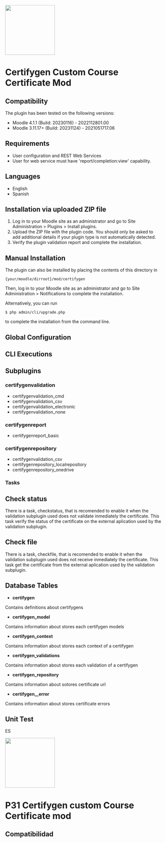 <img src="https://github.com/UNIMOODLE/p31_mod/blob/develop/pix/icon.png" width="160" >

#  Certifygen Custom Course Certificate Mod #

## Compatibility ##

The plugin has been tested on the following versions:

* Moodle 4.1.1 (Build: 20230116) - 2022112801.00
* Moodle 3.11.17+ (Build: 20231124) - 2021051717.06

## Requirements ##

* User configuration and REST Web Services
* User for web service must have 'report/completion:view' capability.

## Languages ##

* English
* Spanish

## Installation via uploaded ZIP file ##

1. Log in to your Moodle site as an administrator and go to Site Administration > Plugins > Install plugins.
1. Upload the ZIP file with the plugin code. You should only be asked to add additional details if your plugin type is not automatically detected.
1. Verify the plugin validation report and complete the installation.

## Manual Installation ##

The plugin can also be installed by placing the contents of this directory in
```
{your/moodle/dirroot}/mod/certifygen
```
Then, log in to your Moodle site as an administrator and go to Site Administration > Notifications to complete the installation.

Alternatively, you can run
```
$ php admin/cli/upgrade.php
```
to complete the installation from the command line.
## Global Configuration ##
## CLI Executions ##
## Subplugins ##

### certifygenvalidation ###
* certifygenvalidation_cmd 
* certifygenvalidation_csv
* certifygenvalidation_electronic
* certifygenvalidation_none
### certifygenreport ###
* certifygenreport_basic 
### certifygenrepository ###
* certifygenvalidation_csv
* certifygenrepository_localrepository 
* certifygenrepository_onedrive 


### Tasks ###

## Check status ##
There is a task, checkstatus, that is recomended to enable it when the validation subplugin used does not validate inmediately the certificate.
This task verify the status of the certificate on the external aplication used by the validation subplugin.

## Check file ##
There is a task, checkfile, that is recomended to enable it when the validation subplugin used does not receive inmediately the certificate.
This task get the certificate from the external aplication used by the validation subplugin.

   
## Database Tables ##

* __certifygen__
  
Contains definitions about certifygens
* __certifygen_model__
  
Contains information about stores each certifygen models
* __certifygen_context__
  
Contains information about stores each context of a certifygen
* __certifygen_validations__

Contains information about stores each validation of a certifygen 

* __certifygen_repository__
  
Contains information about sotores certificate url

* __certifygen__error__
  
Contains information about stores certificate errors
  

## Unit Test ##

ES

<img src="https://github.com/UNIMOODLE/p31_mod/blob/develop/pix/icon.png" width="160" >

#  P31 Certifygen custom Course Certificate mod #

## Compatibilidad ##



